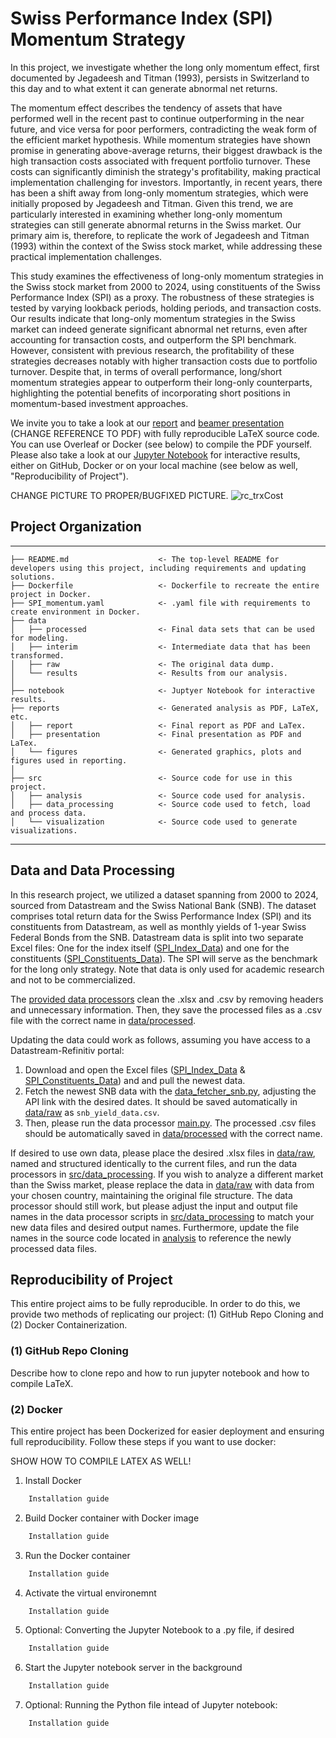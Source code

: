 # Swiss Performance Index (SPI) Momentum Strategy

In this project, we investigate whether the long only momentum effect, first documented by Jegadeesh and Titman (1993), persists in Switzerland to this day and to what extent it can generate abnormal net returns.

The momentum effect describes the tendency of assets that have performed well in the recent past to continue outperforming in the near future, and vice versa for poor performers, contradicting the weak form of the efficient market hypothesis. While momentum strategies have shown promise in generating above-average returns, their biggest drawback is the high transaction costs associated with frequent portfolio turnover. These costs can significantly diminish the strategy's profitability, making practical implementation challenging for investors. Importantly, in recent years, there has been a shift away from long-only momentum strategies, which were initially proposed by Jegadeesh and Titman. Given this trend, we are particularly interested in examining whether long-only momentum strategies can still generate abnormal returns in the Swiss market. Our primary aim is, therefore, to replicate the work of Jegadeesh and Titman (1993) within the context of the Swiss stock market, while addressing these practical implementation challenges.

This study examines the effectiveness of long-only momentum strategies in the Swiss stock market from 2000 to 2024, using constituents of the Swiss Performance Index (SPI) as a proxy. The robustness of these strategies is tested by varying lookback periods, holding periods, and transaction costs. Our results indicate that long-only momentum strategies in the Swiss market can indeed generate significant abnormal net returns, even after accounting for transaction costs, and outperform the SPI benchmark. However, consistent with previous research, the profitability of these strategies decreases notably with higher transaction costs due to portfolio turnover. Despite that, in terms of overall performance, long/short momentum strategies appear to outperform their long-only counterparts, highlighting the potential benefits of incorporating short positions in momentum-based investment approaches.

We invite you to take a look at our [report](reports/report/main_report.tex) and [beamer presentation](presentation/main_presentation.tex) (CHANGE REFERENCE TO PDF) with fully reproducible LaTeX source code. You can use Overleaf or Docker (see below) to compile the PDF yourself. Please also take a look at our [Jupyter Notebook](notebook/SPI_Momentum.ipynb) for interactive results, either on GitHub, Docker or on your local machine (see below as well, "Reproducibility of Project"). 

CHANGE PICTURE TO PROPER/BUGFIXED PICTURE.
![rc_trxCost](https://github.com/user-attachments/assets/514e60ef-94e7-4bba-8390-91f793502402)


## Project Organization
------------

    ├── README.md                    <- The top-level README for developers using this project, including requirements and updating solutions.
    ├── Dockerfile                   <- Dockerfile to recreate the entire project in Docker.
    ├── SPI_momentum.yaml            <- .yaml file with requirements to create environment in Docker.
    ├── data
    │   ├── processed                <- Final data sets that can be used for modeling.
    │   ├── interim                  <- Intermediate data that has been transformed.
    │   ├── raw                      <- The original data dump.
    │   └── results                  <- Results from our analysis.
    │
    ├── notebook                     <- Juptyer Notebook for interactive results.
    ├── reports                      <- Generated analysis as PDF, LaTeX, etc.
    │   ├── report                   <- Final report as PDF and LaTex.
    │   ├── presentation             <- Final presentation as PDF and LaTex.
    │   └── figures                  <- Generated graphics, plots and figures used in reporting.
    │
    ├── src                          <- Source code for use in this project.
    │   ├── analysis                 <- Source code used for analysis.
    │   ├── data_processing          <- Source code used to fetch, load and process data.
    │   └── visualization            <- Source code used to generate visualizations.
    
--------

## Data and Data Processing
In this research project, we utilized a dataset spanning from 2000 to 2024, sourced from Datastream and the Swiss National Bank (SNB). The dataset comprises total return data for the Swiss Performance Index (SPI) and its constituents from Datastream, as well as monthly yields of 1-year Swiss Federal Bonds from the SNB. Datastream data is split into two separate Excel files: One for the index itself ([SPI_Index_Data](data/raw/SPI_Index_Data.xlsx)) and one for the constituents ([SPI_Constituents_Data](data/raw/SPI_Constituents_Data.xlsx)). The SPI will serve as the benchmark for the long only strategy. Note that data is only used for academic research and not to be commercialized.

The [provided data processors](src/data_processing) clean the .xlsx and .csv by removing headers and unnecessary information. Then, they save the processed files as a .csv file with the correct name in [data/processed](data/processed). 

Updating the data could work as follows, assuming you have access to a Datastream-Refinitiv portal:
1. Download and open the Excel files ([SPI_Index_Data](data/raw/SPI_Index_Data.xlsx) & [SPI_Constituents_Data](data/raw/SPI_Constituents_Data.xlsx)) and and pull the newest data.
2. Fetch the newest SNB data with the [data_fetcher_snb.py](datafeed/data_fetcher_snb.py), adjusting the API link with the desired dates. It should be saved automatically in [data/raw](data/raw) as `snb_yield_data.csv`.
3. Then, please run the data processor [main.py](src/data_processing/main.py). The processed .csv files should be automatically saved in [data/processed](data/processed) with the correct name.

If desired to use own data, please place the desired .xlsx files in [data/raw](data/raw), named and structured identically to the current files, and run the data processors in [src/data_processing](src/data_processing). If you wish to analyze a different market than the Swiss market, please replace the data in [data/raw](data/raw) with data from your chosen country, maintaining the original file structure. The data processor should still work, but please adjust the input and output file names in the data processor scripts in [src/data_processing](src/data_processing) to match your new data files and desired output names. Furthermore, update the file names in the source code located in [analysis](src/analysis) to reference the newly processed data files. 

## Reproducibility of Project
This entire project aims to be fully reproducible. In order to do this, we provide two methods of replicating our project: (1) GitHub Repo Cloning and (2) Docker Containerization.  
### (1) GitHub Repo Cloning
Describe how to clone repo and how to run jupyter notebook and how to compile LaTeX.

### (2) Docker
This entire project has been Dockerized for easier deployment and ensuring full reproducibility. Follow these steps if you want to use docker:

SHOW HOW TO COMPILE LATEX AS WELL!
1. Install Docker
```bash
    Installation guide
```
2. Build Docker container with Docker image
```bash
    Installation guide
```
3. Run the Docker container
```bash
    Installation guide
```
4. Activate the virtual environemnt
```bash
    Installation guide
```
5. Optional: Converting the Jupyter Notebook to a .py file, if desired
```bash
    Installation guide
```
6. Start the Jupyter notebook server in the background
```bash
    Installation guide
```
7. Optional: Running the Python file intead of Jupyter notebook:
```bash
    Installation guide
```

